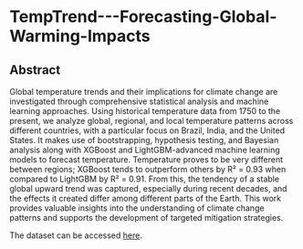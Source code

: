# TempTrend---Forecasting-Global-Warming-Impacts

## Abstract

Global temperature trends and their implications for climate change are investigated through comprehensive statistical analysis and machine learning approaches. Using historical temperature data from 1750 to the present, we analyze global, regional, and local temperature patterns across different countries, with a particular focus on Brazil, India, and the United States. It makes use of bootstrapping, hypothesis testing, and Bayesian analysis along with XGBoost and LightGBM-advanced machine learning models to forecast temperature. Temperature proves to be very different between regions; XGBoost tends to outperform others by R² = 0.93 when compared to LightGBM by R² = 0.91. From this, the tendency of a stable global upward trend was captured, especially during recent decades, and the effects it created differ among different parts of the Earth. This work provides valuable insights into the understanding of climate change patterns and supports the development of targeted mitigation strategies.

The dataset can be accessed [here](https://o365coloradoedu-my.sharepoint.com/:f:/g/personal/romu9136_colorado_edu/EuhHRuLb5N5Hk6eraMdsjKsBTOQpXRKXh_P46ysSFmBPOA?e=2sKJEH).
